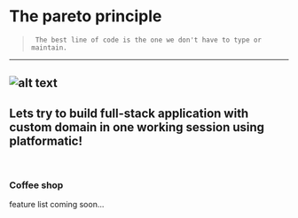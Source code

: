 # The pareto principle

>      The best line of code is the one we don't have to type or maintain.

---
![alt text](https://miro.medium.com/max/816/1*vb37xDKUHtvoSGHRIOGe_A.webp)
---

## Lets try to build full-stack application with custom domain in one working session using platformatic!

<br>

### Coffee shop

feature list coming soon...